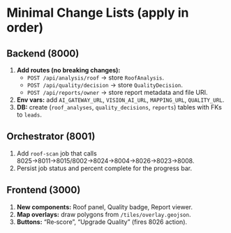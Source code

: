 # Minimal Change Lists (apply in order)

## Backend (8000)
1. **Add routes (no breaking changes):**
   - `POST /api/analysis/roof` → store `RoofAnalysis`.
   - `POST /api/quality/decision` → store `QualityDecision`.
   - `POST /api/reports/owner` → store report metadata and file URI.
2. **Env vars:** add `AI_GATEWAY_URL`, `VISION_AI_URL`, `MAPPING_URL`, `QUALITY_URL`.
3. **DB:** create (`roof_analyses`, `quality_decisions`, `reports`) tables with FKs to `leads`.

## Orchestrator (8001)
1. Add `roof-scan` job that calls 8025→8011→8015/8002→8024→8004→8026→8023→8008.
2. Persist job status and percent complete for the progress bar.

## Frontend (3000)
1. **New components:** Roof panel, Quality badge, Report viewer.
2. **Map overlays:** draw polygons from `/tiles/overlay.geojson`.
3. **Buttons:** “Re‑score”, “Upgrade Quality” (fires 8026 action).
